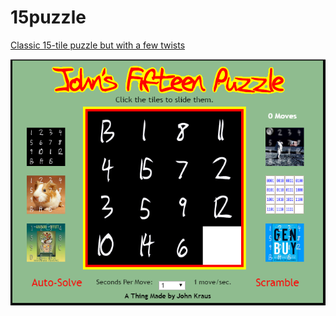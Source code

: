 # 15puzzle
[Classic 15-tile puzzle but with a few twists](https://johns15puzzle.surge.sh/)

[<img src="https://github.com/johnfkraus/15puzzle/blob/main/images/15Puzzle.png">](https://johns15puzzle.surge.sh/)

